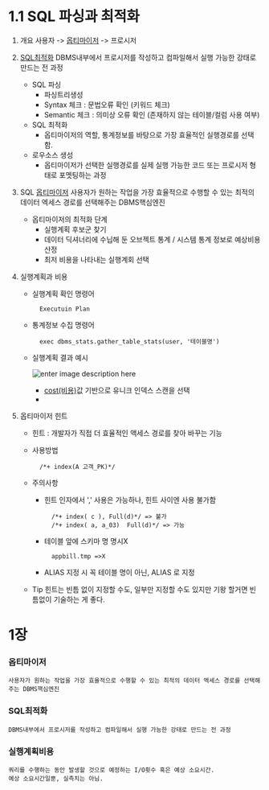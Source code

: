 # 1.1  SQL 파싱과 최적화
1. 개요
사용자 -> [옵티마이저](#옵티마이저) -> 프로시저

2. [SQL최적화](#SQL최적화) 
DBMS내부에서 프로시저를 작성하고 컴파일해서 실행 가능한 강태로 만드는 전 과정
	* SQL 파싱
		* 파싱트리생성
		* Syntax 체크 : 문법오류 확인 (키워드 체크)
		* Semantic 체크 : 의미상 오류 확인 (존재하지 않는 테이블/컬럼 사용 여부)
	* SQL 최적화
		* 옵티마이저의 역할, 통계정보를 바탕으로 가장 효율적인 실행경로를 선택함. 
	* 로우소스 생성 
		* 옵티마이저가 선택한 실행경로를 실제 실행 가능한 코드 또는 프로시저 형태로 포멧팅하는 과정
		
3. SQL [옵티마이저](#옵티마이저)
사용자가 원하는 작업을 가장 효율적으로 수행할 수 있는 최적의 데이터 엑세스 경로를 선택해주는 DBMS핵심엔진
	* 옵티마이저의 최적화 단계
		* 실행계획 후보군 찾기
		* 데이터 딕셔너리에 수닙해 둔 오브젝트 통계 / 시스템 통계 정보로 예상비용산정
		* 최저 비용을 나타내는 실행계회 선택

4. 실행계획과 비용
	* 실행계획 확인 명령어 

			Executuin Plan
	* 통계정보 수집 명령어
									
			exec dbms_stats.gather_table_stats(user, '테이블명')
	* 실행계획 결과 예시 
	
		![enter image description here](https://github.com/ekdud014/Study_SQL/blob/2aa3139c4190651feae5982ad900177b79c236b9/%EC%B9%9C%EC%A0%88%ED%95%9C%20SQL%20%ED%8A%9C%EB%8B%9D/1%EC%9E%A5_SQL%20%EC%B2%98%EB%A6%AC%20%EA%B3%BC%EC%A0%95%EA%B3%BC%20IO/image/sql_%E1%84%89%E1%85%B5%E1%86%AF%E1%84%92%E1%85%A2%E1%86%BC%E1%84%80%E1%85%A8%E1%84%92%E1%85%AC%E1%86%A8%20%E1%84%80%E1%85%A7%E1%86%AF%E1%84%80%E1%85%AA.png?raw=true)
		* [cost(비용)](#실행계획비용)값 기반으로 유니크 인덱스 스캔을 선택
		* 
		
5. 옵티마이저 힌트
	* 힌트 :  개발자가 직접 더 효율적인 액세스 경로를 찾아 바꾸는 기능
	* 사용방법
					
			/*+ index(A 고객_PK)*/ 
	* 주의사항
		* 힌트 인자에서 ',' 사용은 가능하나, 힌트 사이엔 사용 불가함
				
				/*+ index( c ), Full(d)*/ => 불가
				/*+ index( a, a_03)  Full(d)*/ => 가능
		* 테이블 앞에 스키마 명 명시X
		
				appbill.tmp =>X
		* ALIAS 지정 시 꼭 테이블 명이 아닌, ALIAS 로 지정
	* Tip
		힌트는 빈틈 없이 지정할 수도, 일부만 지정할 수도 있지만 기왕 할거면 빈틈없이 기술하는 게 좋다.
	

# 1장 
###  옵티마이저
	사용자가 원하는 작업을 가장 효율적으로 수행할 수 있는 최적의 데이터 엑세스 경로를 선택해주는 DBMS핵심엔진

### SQL최적화
	DBMS내부에서 프로시저를 작성하고 컴파일해서 실행 가능한 강태로 만드는 전 과정
	
### 실행계획비용
	쿼리를 수행하는 동안 발생할 것으로 예정하는 I/O횟수 혹은 예상 소요시간. 
	예상 소요시간일뿐, 실측치는 아님.
